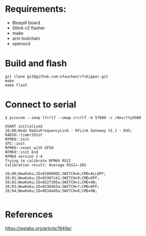 # Requirements:
 
  - Bluepill board
  - Stlink v2 flasher
  - make
  - arm toolchain
  - openocd
  
# Build and flash

```
git clone git@github.com:ofauchon/rfskipper.git
make 
make flash
```

# Connect to serial

```
$ picocom --imap lfcrlf --omap crcrlf -b 57600 -c /dev/ttyUSB0

USART initialized
20;00;Nodo RadioFrequencyLink - RFLink Gateway V1.1 - R45;
RADIO::timer3Init
RFM69::init
SPI::init
RFM69::reset with GPIO 
RFM69::init End
RFM69 version 2-4
Trying to calibrate RFM69 RSSI
Calibration result: Average RSSI=-101

20;00;NewKaku;ID=01069802;SWITCH=b;CMD=ALLOFF;
20;01;NewKaku;ID=03367cb1;SWITCH=9;CMD=OFF;
20;02;NewKaku;ID=0227305a;SWITCH=1;CMD=ON;
20;03;NewKaku;ID=02364b5a;SWITCH=7;CMD=OFF;
20;04;NewKaku;ID=0034a05a;SWITCH=8;CMD=ON;


```

# References 

https://jeelabs.org/article/1649e/

